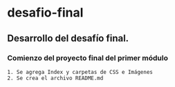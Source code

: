 # desafio-final

## Desarrollo del desafío final.

### Comienzo del proyecto final del primer módulo

    1. Se agrega Index y carpetas de CSS e Imágenes
    2. Se crea el archivo README.md
